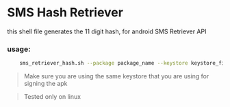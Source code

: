 # SMS Hash Retriever

this shell file generates the 11 digit hash, for android SMS Retriever API

### usage: 
```bash
    sms_retriever_hash.sh --package package_name --keystore keystore_file
```
> Make sure you are using the same keystore that you are using for signing the apk

> Tested only on linux